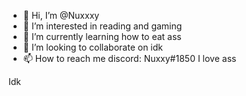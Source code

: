 - 👋 Hi, I’m @Nuxxxy
- 👀 I’m interested in reading and gaming
- 🌱 I’m currently learning how to eat ass
- 💞️ I’m looking to collaborate on idk
- 📫 How to reach me discord: Nuxxy#1850
I love ass
<!---
Nuxxxy/Nuxxxy is a ✨ special ✨ repository because its `README.md` (this file) appears on your GitHub profile.
You can click the Preview link to take a look at your changes.
--->
Idk

